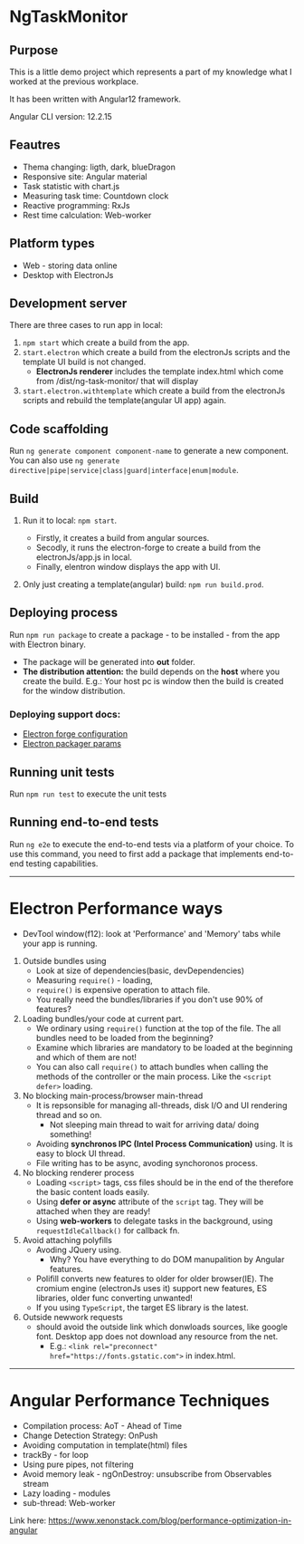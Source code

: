 # NgTaskMonitor

## Purpose
This is a little demo project which represents a part of my knowledge what I worked at the previous workplace.

It has been written with Angular12 framework.

Angular CLI version: 12.2.15

## Feautres
* Thema changing: ligth, dark, blueDragon
* Responsive site: Angular material
* Task statistic with chart.js
* Measuring task time: Countdown clock
* Reactive programming: RxJs
* Rest time calculation: Web-worker

## Platform types
* Web - storing data online
* Desktop with ElectronJs

## Development server

There are three cases to run app in local:
1. `npm start` which create a build from the app.
2. `start.electron` which create a build from the electronJs scripts and the template UI build is not changed.
    * **ElectronJs renderer** includes the template index.html which come from /dist/ng-task-monitor/ that will display
3. `start.electron.withtemplate` which create a build from the electronJs scripts and rebuild the template(angular UI app) again.

## Code scaffolding

Run `ng generate component component-name` to generate a new component. You can also use `ng generate directive|pipe|service|class|guard|interface|enum|module`.

## Build
1. Run it to local: `npm start`.
    * Firstly, it creates a build from angular sources.
    * Secodly, it runs the electron-forge to create a build from the electronJs/app.js in local.
    * Finally, elentron window displays the app with UI.

2. Only just creating a template(angular) build: `npm run build.prod`.

## Deploying process
Run `npm run package` to create a package - to be installed - from the app with Electron binary.
* The package will be generated into __out__ folder.
* **The distribution attention:** the build depends on the __host__ where you create the build. E.g.: Your host pc is window then the build is created for the window distribution.

### Deploying support docs:
* [Electron forge configuration]( https://www.electronforge.io/configuration)
* [Electron packager params](https://electron.github.io/electron-packager/main/interfaces/electronpackager.options.html#electronzipdir)

## Running unit tests

Run `npm run test` to execute the unit tests

## Running end-to-end tests

Run `ng e2e` to execute the end-to-end tests via a platform of your choice. To use this command, you need to first add a package that implements end-to-end testing capabilities.
___
# Electron Performance ways
- DevTool window(f12): look at 'Performance' and 'Memory' tabs while your app is running.

1. Outside bundles using
    * Look at size of dependencies(basic, devDependencies)
    * Measuring `require()` - loading,
    * `require()` is expensive operation to attach file.
    * You really need the bundles/libraries if you don't use 90% of features?
2. Loading bundles/your code at current part.
    * We ordinary using `require()` function at the top of the file. The all bundles need to be loaded from the beginning?
    * Examine which libraries are mandatory to be loaded at the beginning and which of them are not!
    * You can also call `require()` to attach bundles when calling the methods of the controller or the main process. Like the `<script defer>` loading.
3. No blocking main-process/browser main-thread
    * It is repsonsible for managing all-threads, disk I/O and UI rendering thread and so on.
        * Not sleeping main thread to wait for arriving data/ doing something!
    * Avoiding **synchronos IPC (Intel Process Communication)** using. It is easy to block UI thread.
    * File writing has to be async, avoding synchoronos process.
4. No blocking renderer process
    * Loading `<script>` tags, css files should be in the end of the <body> therefore the basic content loads easily.
    * Using **defer or async** attribute of the `script` tag. They will be attached when they are ready!
    * Using **web-workers** to delegate tasks in the background, using `requestIdleCallback()` for callback fn.
5. Avoid attaching polyfills
    * Avoding JQuery using.
        * Why? You have everything to do DOM manupalition by Angular features.
    * Polifill converts new features to older for older browser(IE). 
    The cromium engine (electronJs uses it) support new features, ES libraries, older func converting unwanted!
    * If you using `TypeScript`, the target ES library is the latest.
6. Outside newwork requests
    * should avoid the outside link which donwloads sources, like google font.
    Desktop app does not download any resource from the net.
        * E.g.: `<link rel="preconnect" href="https://fonts.gstatic.com">` in index.html.

___
# Angular Performance Techniques
* Compilation process: AoT - Ahead of Time
* Change Detection Strategy: OnPush
* Avoiding computation in template(html) files
* trackBy - for loop
* Using pure pipes, not filtering
* Avoid memory leak - ngOnDestroy: unsubscribe from Observables stream
* Lazy loading - modules
* sub-thread: Web-worker

Link here: https://www.xenonstack.com/blog/performance-optimization-in-angular
